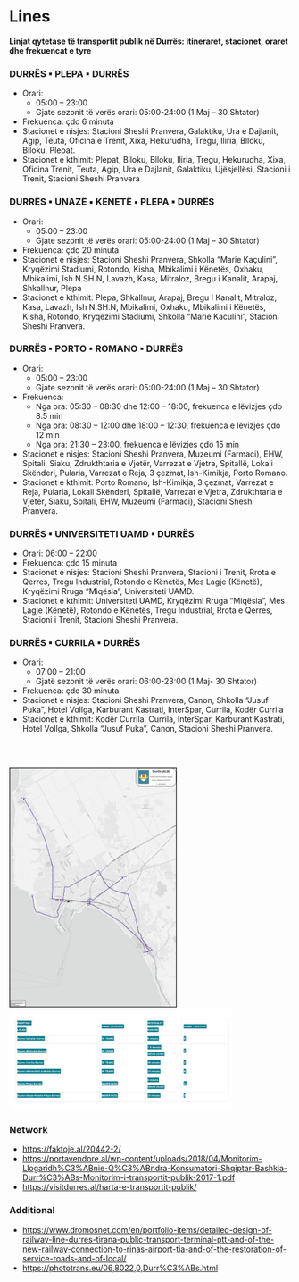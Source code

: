# Lines

**Linjat qytetase të transportit publik në Durrës: itineraret, stacionet, oraret dhe frekuencat e tyre**


### DURRЁS ▪ PLEPA ▪ DURRЁS
 
- Orari: 
  - 05:00 – 23:00
  - Gjate sezonit të verës orari: 05:00-24:00 (1 Maj – 30 Shtator)
- Frekuenca: çdo 6 minuta
- Stacionet e nisjes: Stacioni Sheshi Pranvera, Galaktiku, Ura e Dajlanit, Agip, Teuta, Oficina e Trenit, Xixa, Hekurudha, Tregu, Iliria, Blloku, Blloku, Plepat.
- Stacionet e kthimit: Plepat, Blloku, Blloku, Iliria, Tregu, Hekurudha, Xixa, Oficina Trenit, Teuta, Agip, Ura e Dajlanit, Galaktiku, Ujësjellësi, Stacioni i Trenit, Stacioni Sheshi Pranvera

### DURRЁS ▪ UNAZЁ ▪ KЁNETЁ ▪ PLEPA ▪ DURRЁS
 
- Orari:
  - 05:00 – 23:00
  - Gjate sezonit të verës orari: 05:00-24:00 (1 Maj – 30 Shtator)
- Frekuenca: çdo 20 minuta
- Stacionet e nisjes: Stacioni Sheshi Pranvera, Shkolla “Marie Kaçulini”, Kryqëzimi Stadiumi, Rotondo, Kisha, Mbikalimi i Kënetës, Oxhaku, Mbikalimi, Ish N.SH.N, Lavazh, Kasa, Mitraloz, Bregu i Kanalit, Arapaj, Shkallnur, Plepa
- Stacionet e kthimit: Plepa, Shkallnur, Arapaj, Bregu I Kanalit, Mitraloz, Kasa, Lavazh, Ish N.SH.N, Mbikalimi, Oxhaku, Mbikalimi i Kënetës, Kisha, Rotondo, Kryqëzimi Stadiumi, Shkolla “Marie Kaculini”, Stacioni Sheshi Pranvera.

### DURRЁS ▪ PORTO ▪ ROMANO ▪ DURRЁS 

- Orari:
  - 05:00 – 23:00
  - Gjate sezonit të verës orari: 05:00-24:00 (1 Maj – 30 Shtator)
- Frekuenca:
    - Nga ora: 05:30 – 08:30 dhe 12:00 – 18:00, frekuenca e lëvizjes çdo 8.5 min
    - Nga ora: 08:30 – 12:00 dhe 18:00 – 12:30, frekuenca e lëvizjes çdo 12 min
    - Nga ora: 21:30 – 23:00, frekuenca e lëvizjes çdo 15 min
- Stacionet e nisjes: Stacioni Sheshi Pranvera, Muzeumi (Farmaci), EHW, Spitali, Siaku, Zdrukthtaria e Vjetër, Varrezat e Vjetra, Spitallë, Lokali Skënderi, Pularia, Varrezat e Reja, 3 çezmat, Ish-Kimikja, Porto Romano.
- Stacionet e kthimit: Porto Romano, Ish-Kimikja, 3 çezmat, Varrezat e Reja, Pularia, Lokali Skënderi, Spitallë, Varrezat e Vjetra, Zdrukthtaria e Vjetër, Siaku, Spitali, EHW, Muzeumi (Farmaci), Stacioni Sheshi Pranvera.

### DURRЁS ▪ UNIVERSITETI UAMD ▪ DURRЁS
 
- Orari: 06:00 – 22:00
- Frekuenca: çdo 15 minuta
- Stacionet e nisjes: Stacioni Sheshi Pranvera, Stacioni i Trenit, Rrota e Qerres, Tregu Industrial, Rotondo e Kënetës, Mes Lagje (Kënetë), Kryqëzimi Rruga “Miqësia”, Universiteti UAMD.
- Stacionet e kthimit: Universiteti UAMD, Kryqëzimi Rruga “Miqësia”, Mes Lagje (Kënetë), Rotondo e Kënetës, Tregu Industrial, Rrota e Qerres, Stacioni i Trenit, Stacioni Sheshi Pranvera.

 

### DURRЁS ▪ CURRILA ▪ DURRЁS
 
- Orari:
  - 07:00 – 21:00
  - Gjatë sezonit të verës orari: 06:00-23:00 (1 Maj- 30 Shtator)
- Frekuenca: çdo 30 minuta
- Stacionet e nisjes: Stacioni Sheshi Pranvera, Canon, Shkolla “Jusuf Puka”, Hotel Vollga, Karburant Kastrati, InterSpar, Currila, Kodër Currila
- Stacionet e kthimit: Kodër Currila, Currila, InterSpar, Karburant Kastrati, Hotel Vollga, Shkolla “Jusuf Puka”, Canon, Stacioni Sheshi Pranvera.

<br><br> 


<img src="../../docs/durres-map.jpg" alt="drawing" width="300"/>
<img src="../../docs/durres-transport.png" alt="drawing" width="400"/>


### Network

- https://faktoje.al/20442-2/
- https://portavendore.al/wp-content/uploads/2018/04/Monitorim-Llogaridh%C3%ABnie-Q%C3%ABndra-Konsumatori-Shqiptar-Bashkia-Durr%C3%ABs-Monitorim-i-transportit-publik-2017-1.pdf
- https://visitdurres.al/harta-e-transportit-publik/


### Additional

- https://www.dromosnet.com/en/portfolio-items/detailed-design-of-railway-line-durres-tirana-public-transport-terminal-ptt-and-of-the-new-railway-connection-to-rinas-airport-tia-and-of-the-restoration-of-service-roads-and-of-local/
- https://phototrans.eu/06,8022,0,Durr%C3%ABs.html
